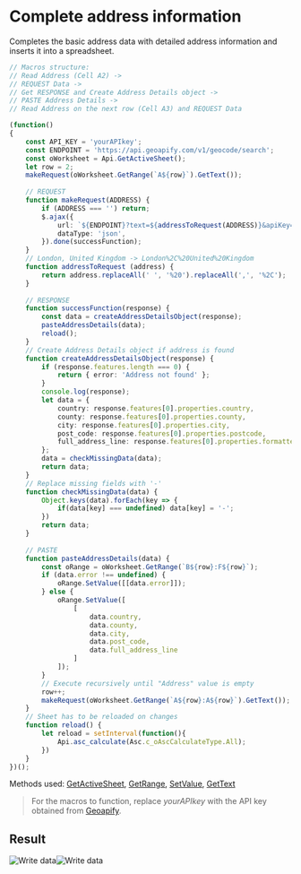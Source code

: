 # Complete address information

Completes the basic address data with detailed address information and inserts it into a spreadsheet.

<!-- This code snippet is shown in the screenshot. -->

<!-- eslint-skip -->

``` ts
// Macros structure:
// Read Address (Cell A2) ->
// REQUEST Data -> 
// Get RESPONSE and Create Address Details object ->
// PASTE Address Details -> 
// Read Address on the next row (Cell A3) and REQUEST Data

(function()
{
    const API_KEY = 'yourAPIkey';
    const ENDPOINT = 'https://api.geoapify.com/v1/geocode/search';
    const oWorksheet = Api.GetActiveSheet();
    let row = 2;
    makeRequest(oWorksheet.GetRange(`A${row}`).GetText());
    
    // REQUEST
    function makeRequest(ADDRESS) {
        if (ADDRESS === '') return;
        $.ajax({
            url: `${ENDPOINT}?text=${addressToRequest(ADDRESS)}&apiKey=${API_KEY}`,
            dataType: 'json',
        }).done(successFunction);
    }
    // London, United Kingdom -> London%2C%20United%20Kingdom
    function addressToRequest (address) {
        return address.replaceAll(' ', '%20').replaceAll(',', '%2C');
    }
    
    // RESPONSE
    function successFunction(response) {
        const data = createAddressDetailsObject(response);
        pasteAddressDetails(data);
        reload();
    }
    // Create Address Details object if address is found
    function createAddressDetailsObject(response) {
        if (response.features.length === 0) {
            return { error: 'Address not found' };
        }
        console.log(response);
        let data = {
            country: response.features[0].properties.country,
            county: response.features[0].properties.county,
            city: response.features[0].properties.city,
            post_code: response.features[0].properties.postcode,
            full_address_line: response.features[0].properties.formatted
        };
        data = checkMissingData(data);
        return data;
    }
    // Replace missing fields with '-'
    function checkMissingData(data) {
        Object.keys(data).forEach(key => {
            if(data[key] === undefined) data[key] = '-';
        })
        return data;
    }
    
    // PASTE
    function pasteAddressDetails(data) {
        const oRange = oWorksheet.GetRange(`B${row}:F${row}`);
        if (data.error !== undefined) {
            oRange.SetValue([[data.error]]);
        } else {
            oRange.SetValue([
                [
                    data.country,
                    data.county,
                    data.city,
                    data.post_code,
                    data.full_address_line
                ]
            ]);
        }
        // Execute recursively until "Address" value is empty
        row++;
        makeRequest(oWorksheet.GetRange(`A${row}:A${row}`).GetText());
    }
    // Sheet has to be reloaded on changes
    function reload() {
        let reload = setInterval(function(){
            Api.asc_calculate(Asc.c_oAscCalculateType.All);
        })
    }
})();
```

Methods used: [GetActiveSheet](../../../../office-api/usage-api/spreadsheet-api/Api/Methods/GetActiveSheet.md), [GetRange](../../../../office-api/usage-api/spreadsheet-api/ApiWorksheet/Methods/GetRange.md), [SetValue](../../../../office-api/usage-api/spreadsheet-api/ApiRange/Methods/SetValue.md), [GetText](../../../../office-api/usage-api/spreadsheet-api/ApiRange/Methods/GetText.md)

> For the macros to function, replace *yourAPIkey* with the API key obtained from [Geoapify](https://www.geoapify.com/).

## Result

![Write data](/assets/images/plugins/complete-address-information.png#gh-light-mode-only)![Write data](/assets/images/plugins/complete-address-information.dark.png#gh-dark-mode-only)

